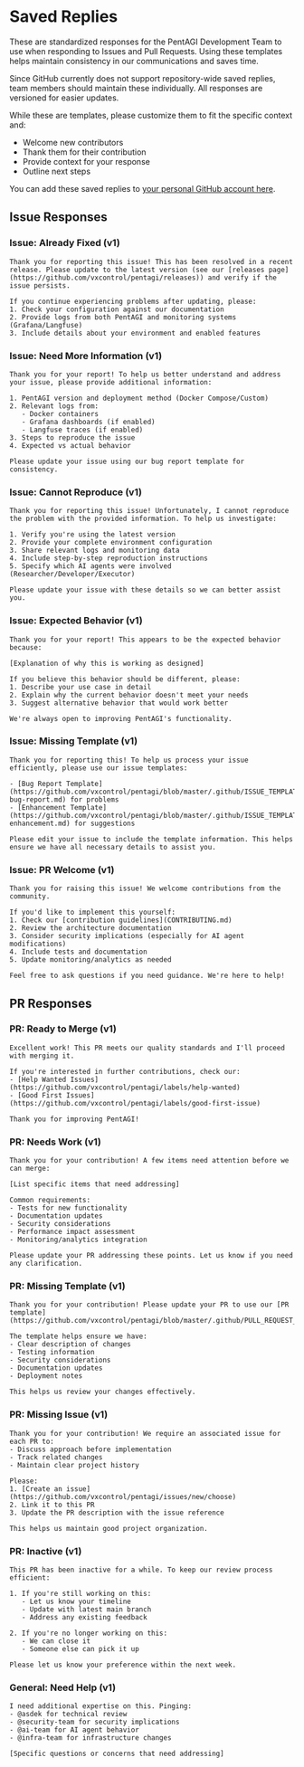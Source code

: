 # Saved Replies

These are standardized responses for the PentAGI Development Team to use when responding to Issues and Pull Requests. Using these templates helps maintain consistency in our communications and saves time.

Since GitHub currently does not support repository-wide saved replies, team members should maintain these individually. All responses are versioned for easier updates.

While these are templates, please customize them to fit the specific context and:
- Welcome new contributors
- Thank them for their contribution
- Provide context for your response
- Outline next steps

You can add these saved replies to [your personal GitHub account here](https://github.com/settings/replies).

## Issue Responses

### Issue: Already Fixed (v1)
```
Thank you for reporting this issue! This has been resolved in a recent release. Please update to the latest version (see our [releases page](https://github.com/vxcontrol/pentagi/releases)) and verify if the issue persists.

If you continue experiencing problems after updating, please:
1. Check your configuration against our documentation
2. Provide logs from both PentAGI and monitoring systems (Grafana/Langfuse)
3. Include details about your environment and enabled features
```

### Issue: Need More Information (v1)
```
Thank you for your report! To help us better understand and address your issue, please provide additional information:

1. PentAGI version and deployment method (Docker Compose/Custom)
2. Relevant logs from:
   - Docker containers
   - Grafana dashboards (if enabled)
   - Langfuse traces (if enabled)
3. Steps to reproduce the issue
4. Expected vs actual behavior

Please update your issue using our bug report template for consistency.
```

### Issue: Cannot Reproduce (v1)
```
Thank you for reporting this issue! Unfortunately, I cannot reproduce the problem with the provided information. To help us investigate:

1. Verify you're using the latest version
2. Provide your complete environment configuration
3. Share relevant logs and monitoring data
4. Include step-by-step reproduction instructions
5. Specify which AI agents were involved (Researcher/Developer/Executor)

Please update your issue with these details so we can better assist you.
```

### Issue: Expected Behavior (v1)
```
Thank you for your report! This appears to be the expected behavior because:

[Explanation of why this is working as designed]

If you believe this behavior should be different, please:
1. Describe your use case in detail
2. Explain why the current behavior doesn't meet your needs
3. Suggest alternative behavior that would work better

We're always open to improving PentAGI's functionality.
```

### Issue: Missing Template (v1)
```
Thank you for reporting this! To help us process your issue efficiently, please use our issue templates:

- [Bug Report Template](https://github.com/vxcontrol/pentagi/blob/master/.github/ISSUE_TEMPLATE/1-bug-report.md) for problems
- [Enhancement Template](https://github.com/vxcontrol/pentagi/blob/master/.github/ISSUE_TEMPLATE/2-enhancement.md) for suggestions

Please edit your issue to include the template information. This helps ensure we have all necessary details to assist you.
```

### Issue: PR Welcome (v1)
```
Thank you for raising this issue! We welcome contributions from the community.

If you'd like to implement this yourself:
1. Check our [contribution guidelines](CONTRIBUTING.md)
2. Review the architecture documentation
3. Consider security implications (especially for AI agent modifications)
4. Include tests and documentation
5. Update monitoring/analytics as needed

Feel free to ask questions if you need guidance. We're here to help!
```

## PR Responses

### PR: Ready to Merge (v1)
```
Excellent work! This PR meets our quality standards and I'll proceed with merging it.

If you're interested in further contributions, check our:
- [Help Wanted Issues](https://github.com/vxcontrol/pentagi/labels/help-wanted)
- [Good First Issues](https://github.com/vxcontrol/pentagi/labels/good-first-issue)

Thank you for improving PentAGI!
```

### PR: Needs Work (v1)
```
Thank you for your contribution! A few items need attention before we can merge:

[List specific items that need addressing]

Common requirements:
- Tests for new functionality
- Documentation updates
- Security considerations
- Performance impact assessment
- Monitoring/analytics integration

Please update your PR addressing these points. Let us know if you need any clarification.
```

### PR: Missing Template (v1)
```
Thank you for your contribution! Please update your PR to use our [PR template](https://github.com/vxcontrol/pentagi/blob/master/.github/PULL_REQUEST_TEMPLATE.md).

The template helps ensure we have:
- Clear description of changes
- Testing information
- Security considerations
- Documentation updates
- Deployment notes

This helps us review your changes effectively.
```

### PR: Missing Issue (v1)
```
Thank you for your contribution! We require an associated issue for each PR to:
- Discuss approach before implementation
- Track related changes
- Maintain clear project history

Please:
1. [Create an issue](https://github.com/vxcontrol/pentagi/issues/new/choose)
2. Link it to this PR
3. Update the PR description with the issue reference

This helps us maintain good project organization.
```

### PR: Inactive (v1)
```
This PR has been inactive for a while. To keep our review process efficient:

1. If you're still working on this:
   - Let us know your timeline
   - Update with latest main branch
   - Address any existing feedback

2. If you're no longer working on this:
   - We can close it
   - Someone else can pick it up

Please let us know your preference within the next week.
```

### General: Need Help (v1)
```
I need additional expertise on this. Pinging:
- @asdek for technical review
- @security-team for security implications
- @ai-team for AI agent behavior
- @infra-team for infrastructure changes

[Specific questions or concerns that need addressing]
```
